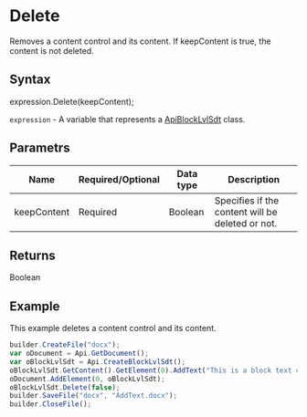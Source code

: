 # Delete

Removes a content control and its content. If keepContent is true, the content is not deleted.

## Syntax

expression.Delete(keepContent);

`expression` - A variable that represents a [ApiBlockLvlSdt](../ApiBlockLvlSdt.md) class.

## Parametrs

| **Name** | **Required/Optional** | **Data type** | **Description** |
| ------------- | ------------- | ------------- | ------------- |
| keepContent | Required | Boolean | Specifies if the content will be deleted or not. |

## Returns

Boolean

## Example

This example deletes a content control and its content.

```javascript
builder.CreateFile("docx");
var oDocument = Api.GetDocument();
var oBlockLvlSdt = Api.CreateBlockLvlSdt();
oBlockLvlSdt.GetContent().GetElement(0).AddText("This is a block text content control.");
oDocument.AddElement(0, oBlockLvlSdt);
oBlockLvlSdt.Delete(false);
builder.SaveFile("docx", "AddText.docx");
builder.CloseFile();
```